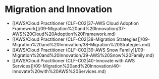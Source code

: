 # Migration and Innovation

- [[AWS/Cloud Practitioner (CLF-C02|37-AWS Cloud Adoption Framework]]/09-Migration%20and%20Innovation/37-AWS%20Cloud%20Adoption%20Framework.md)
- [[AWS/Cloud Practitioner (CLF-C02|38-Migration Strategies]]/09-Migration%20and%20Innovation/38-Migration%20Strategies.md)
- [[AWS/Cloud Practitioner (CLF-C02|39-AWS Snow Family]]/09-Migration%20and%20Innovation/39-AWS%20Snow%20Family.md)
- [[AWS/Cloud Practitioner (CLF-C02|40-Innovate with AWS Services]]/09-Migration%20and%20Innovation/40-Innovate%20with%20AWS%20Services.md)